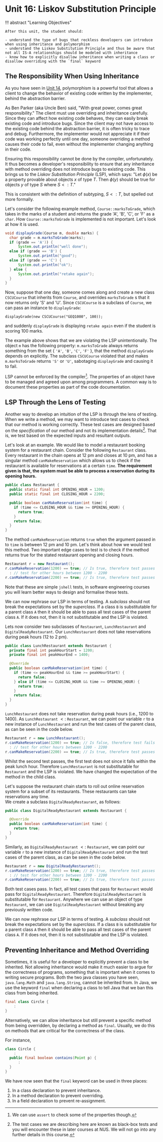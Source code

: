 # Unit 16: Liskov Substitution Principle

!!! abstract "Learning Objectives"

    After this unit, the student should:

    - understand the type of bugs that reckless developers can introduce when using inheritance and polymorphism
    - understand the Liskov Substitution Principle and thus be aware that not all IS-A relationships should be modeled with inheritance
    - know how to explicitly disallow inheritance when writing a class or disallow overriding with the `final` keyword

## The Responsibility When Using Inheritance

As you have seen in [Unit 14](14-polymorphism.md), polymorphism is a powerful tool that allows a client to change the behavior of existing code written by the implementer, behind the abstraction barrier.

As Ben Parker (aka Uncle Ben) said, "With great power, comes great responsibility."   The client must use overriding and inheritance carefully.  Since they can affect how existing code behaves, they can easily break existing code and introduce bugs.  Since the client may not have access to the existing code behind the abstraction barrier, it is often tricky to trace and debug.  Furthermore, the implementer would not appreciate it if their code was working perfectly until one day, someone overriding a method causes their code to fail, even without the implementer changing anything in their code.

Ensuring this responsibility cannot be done by the compiler, unfortunately.  
It thus becomes a developer's responsibility to ensure that any inheritance with method overriding does not introduce bugs to existing code.  This brings us to the _Liskov Substitution Principle_ (LSP), which says: "Let $\phi(x)$ be a property provable about objects $x$ of type $T$. Then $\phi(y)$ should be true for objects $y$ of type $S$ where $S <: T$."   

This is consistent with the definition of subtyping, $S <: T$, but spelled out more formally.

Let's consider the following example method, `Course::marksToGrade`, which takes in the marks of a student and returns the grade 'A', 'B', 'C', or 'F' as a `char`.  How `Course::marksToGrade` is implemented is not important.  Let's look at how it is used.

```Java
void displayGrade(Course m, double marks) {
  char grade = m.marksToGrade(marks);
  if (grade == 'A')) {
	  System.out.println("well done");
  else if (grade == 'B') {
	  System.out.println("good");
  else if (grade == 'C') {
	  System.out.println("ok");
  } else {
	  System.out.println("retake again");
  }
}
```

Now, suppose that one day, someone comes along and create a new class `CSCUCourse` that inherits from `Course`, and overrides `marksToGrade`
s that it now returns only 'S' and 'U'.  Since `CSCUCourse` is a subclass of `Course`, we can pass an instance to `displayGrade`:

```
displayGrade(new CSCUCourse("GEQ1000", 100));
```

and suddenly `displayGrade` is displaying `retake again` even if the student is scoring 100 marks.

The example above shows that we are violating the LSP unintentionally. The object `m` has the following property: `m.marksToGrade` always returns something from the set { `'A'`, `'B'`, `'C'`, `'F'` }, that the method `displayGrade` depends on explicitly.  The subclass `CSCUCourse` violated that and makes `m.marksToGrade` returns `'S'` or `'U'`, sabotaging `displayGrade` and causing it to fail.

LSP cannot be enforced by the compiler[^1]. The properties of an object have to be managed and agreed upon among programmers.  A common way is to document these properties as part of the code documentation.

[^1]: We can use `assert` to check some of the properties though.

## LSP Through the Lens of Testing

Another way to develop an intuition of the LSP is through the lens of testing. When we write a method, we may want to introduce test cases to check that our method is working correctly. These test cases are designed based on the _specification_ of our method and not its implementation details[^2]. That is, we test based on the expected inputs and resultant outputs.

[^2]: The test cases we are describing here are known as black-box tests and you will encounter these in later courses at NUS. We will not go into any further details in this course.

Let's look at an example. We would like to model a restaurant booking system for a restaurant chain. Consider the following `Restaurant` class.  Every restaurant in the chain opens at 12 pm and closes at 10 pm, and has a singular method `canMakeReservation` which allows us to check if the restaurant is available for reservations at a certain `time`.  **The requirement given is that, the system must be able to process a reservation during its opening hours.**

```Java
public class Restaurant {
  public static final int OPENING_HOUR = 1200;
  public static final int CLOSING_HOUR = 2200;

  public boolean canMakeReservation(int time) {
    if (time <= CLOSING_HOUR && time >= OPENING_HOUR) {
      return true;
    }
    return false;
  }
}
```

The method `canMakeReservation` returns `true` when the argument passed in to `time` is between 12 pm and 10 pm. Let's think about how we would test this method.  Two important edge cases to test is to check if the method returns true for the stated restaurant opening and closing hours.

```Java
Restaurant r = new Restaurant();
r.canMakeReservation(1200) == true; // Is true, therefore test passes
  : // test for other hours between 1200 - 2200
r.canMakeReservation(2200) == true; // Is true, therefore test passes
``` 

Note that these are simple `jshell` tests, in software engineering courses you will learn better ways to design and formalise these tests.

We can now rephrase our LSP in terms of testing. A _subclass_ should not break the expectations set by the _superclass_. If a class `B` is substitutable for a parent class `A` then it should be able to pass all test cases of the parent class `A`. If it does not, then it is not substitutable and the LSP is violated. 

Lets now consider two subclasses of `Restaurant`, `LunchRestaurant` and `DigitalReadyRestaurant`. Our `LunchRestaurant` does not take reservations during peak hours (12 to 2 pm).

```Java
public class LunchRestaurant extends Restaurant {
  private final int peakHourStart = 1200;
  private final int peakHourEnd = 1400;

  @Override
  public boolean canMakeReservation(int time) {
    if (time <= peakHourEnd && time >= peakHourStart) {
      return false;
    } else if (time <= CLOSING_HOUR && time >= OPENING_HOUR) {
      return true;
    }
    return false;
  }
}
```
`LunchRestaurant` does not take reservation during peak hours (i.e., 1200 to 1400). As `LunchRestaurant` $<:$ `Restaurant`, we can point our variable `r` to a new instance of `LunchRestaurant` and run the test cases of the parent class, as can be seen in the code below.

```Java
Restaurant r = new LunchRestaurant();
r.canMakeReservation(1200) == true; // Is false, therefore test fails
  : // test for other hours between 1200 - 2200
r.canMakeReservation(2200) == true; // Is true, therefore test passes
``` 

Whilst the second test passes, the first test does not since it falls within the peak lunch hour.  Therefore `LunchRestaurant` is not substitutable for `Restaurant` and the LSP is violated.  We have changed the expectation of the method in the child class.

Let's suppose the restaurant chain starts to roll out online reservation system for a subset of its restaurants.  These restaurants can take reservations any time.    
We create a subclass `DigitalReadyRestaurant`, as follows:

```Java
public class DigitalReadyRestaurant extends Restaurant {

  @Override
  public boolean canMakeReservation(int time) {
    return true;
  }
}
```
Similarly, as `DigitalReadyRestaurant` $<:$ `Restaurant`, we can point our variable `r` to a new instance of `DigitalReadyRestaurant` and run the test cases of the parent class, as can be seen in the code below.

```Java
Restaurant r = new DigitalReadyRestaurant();
r.canMakeReservation(1200) == true; // Is true, therefore test passes
  : // test for other hours between 1200 - 2200
r.canMakeReservation(2200) == true; // Is true, therefore test passes
``` 

Both test cases pass.  In fact, all test cases that pass for `Restaurant` would pass for `DigitalReadyRestaurant`.  Therefore `DigitalReadyRestaurant` is substitutable for `Restaurant`. Anywhere we can use an object of type `Restaurant`, we can use `DigitalReadyRestaurant` without breaking any previously written code.

We can now rephrase our LSP in terms of testing. A _subclass_ should not break the expectations set by the _superclass_. If a class `B` is substitutable for a parent class `A` then it should be able to pass all test cases of the parent class `A`. If it does not, then it is not substitutable and the LSP is violated. 

## Preventing Inheritance and Method Overriding

Sometimes, it is useful for a developer to explicitly prevent a class to be inherited.  Not allowing inheritance would make it much easier to argue for the correctness of programs, something that is important when it comes to writing secure programs.  Both the two java classes you have seen, `java.lang.Math` and `java.lang.String`, cannot be inherited from.  In Java, we use the keyword `final` when declaring a class to tell Java that we ban this class from being inherited.

```Java
final class Circle {
    :
}
```

Alternatively, we can allow inheritance but still prevent a specific method from being overridden, by declaring a method as `final`.  Usually, we do this on methods that are critical for the correctness of the class.

For instance,
```Java
class Circle {
    :
  public final boolean contains(Point p) {
      :
  }
}
```

We have now seen that the `final` keyword can be used in three places:

1. In a class declaration to prevent inheritance.
2. In a method declaration to prevent overriding.
3. In a field declaration to prevent re-assignment.